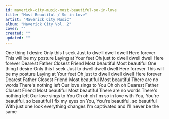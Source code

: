 ```yaml
---
id: maverick-city-music-most-beautiful-so-in-love
title: "Most Beautiful / So in Love"
artist: "Maverick City Music"
album: "Maverick City Vol. 2"
cover: ""
created: ""
updated: ""
---
```


One thing I desire
Only this I seek
Just to dwell dwell dwell
Here forever
This will be my posture
Laying at Your feet
Oh just to dwell dwell dwell
Here forever
Dearest Father
Closest Friend
Most beautiful
Most beautiful
One thing I desire
Only this I seek
Just to dwell dwell dwell
Here forever
This will be my posture
Laying at Your feet
Oh just to dwell dwell dwell
Here forever
Dearest Father
Closest Friend
Most beautiful
Most beautiful
There are no words
There's nothing left
Our love sings to You
Oh oh oh
Dearest Father
Closest Friend
Most beautiful
Most beautiful
There are no words
There's nothing left
Our love sings to You
Oh oh oh
I'm so in love with You, You're beautiful, so beautiful
I fix my eyes on You, You're beautiful, so beautiful
With just one look everything changes
I'm captivated and I'll never be the same